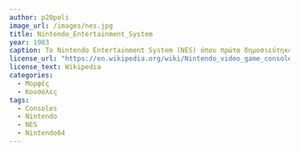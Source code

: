 ```yaml
---
author: p20poli
image_url: /images/nes.jpg
title: Nintendo_Entertainment_System
year: 1983
caption: Το Nintendo Entertainment System (NES) όπου πρώτα δημοσιεύτηκε στην Ιαπωνία το 1983 ως Family Computer. Έχοντας πολλά επιτυχημένα arcade παιχνίδια, η Nintendo αποφάσισε να τα συμπεριλάβει όλα σε μία οικιακή κονσόλα. Στο χειριστήριο υπήρχε ένας directional pad με το οποίο οι χρήστες μπορούσαν να κατευθυνθούν στα μενού επιλογών και στα παιχνίδια. Η κονσόλα υποστήριζε 2d γραφικά και οι κατευθυντήριες δυνατότητες ήταν περιορισμένες στους δύο άξονες(x,y).
license_url: "https://en.wikipedia.org/wiki/Nintendo_video_game_consoles#/media/File:NES-Console-Set.jpg" 
license_text: Wikipedia
categories:
  - Μορφές
  - Κονσόλες
tags:
  - Consoles
  - Nintendo
  - NES
  - Nintendo64
---
```

